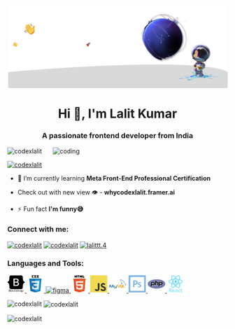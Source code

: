 ![logo](https://github.com/Codexlalit/Codexlalit/blob/main/Group%201.png)
<h1 align="center">Hi 👋, I'm Lalit Kumar</h1>
<h3 align="center">A passionate frontend developer from India</h3>

<img align="right" alt="coding" width="400"  src="https://media.tenor.com/NOYF3f82b_gAAAAC/programmer.gif">

<p align="left"> <img src="https://komarev.com/ghpvc/?username=codexlalit&label=Profile%20views&color=0e75b6&style=flat" alt="codexlalit" /> </p>

<p align="left"> <a href="https://twitter.com/codexlalit" target="blank"><img src="https://img.shields.io/twitter/follow/codexlalit?logo=twitter&style=for-the-badge" alt="codexlalit" /></a> </p>

- 🌱 I’m currently learning **Meta Front-End Professional Certification**

- Check out with new view 👁️ - **whycodexlalit.framer.ai**

- ⚡ Fun fact **I'm funny😅**

<h3 align="left">Connect with me:</h3>
<p align="left">
<a href="https://twitter.com/codexlalit" target="blank"><img align="center" src="https://raw.githubusercontent.com/rahuldkjain/github-profile-readme-generator/master/src/images/icons/Social/twitter.svg" alt="codexlalit" height="30" width="40" /></a>
<a href="https://linkedin.com/in/codexlalit" target="blank"><img align="center" src="https://raw.githubusercontent.com/rahuldkjain/github-profile-readme-generator/master/src/images/icons/Social/linked-in-alt.svg" alt="codexlalit" height="30" width="40" /></a>
<a href="https://instagram.com/lalittt.4" target="blank"><img align="center" src="https://raw.githubusercontent.com/rahuldkjain/github-profile-readme-generator/master/src/images/icons/Social/instagram.svg" alt="lalittt.4" height="30" width="40" /></a>
</p>

<h3 align="left">Languages and Tools:</h3>
<p align="left"> <a href="https://getbootstrap.com" target="_blank" rel="noreferrer"> <img src="https://raw.githubusercontent.com/devicons/devicon/master/icons/bootstrap/bootstrap-plain-wordmark.svg" alt="bootstrap" width="40" height="40"/> </a> <a href="https://www.w3schools.com/css/" target="_blank" rel="noreferrer"> <img src="https://raw.githubusercontent.com/devicons/devicon/master/icons/css3/css3-original-wordmark.svg" alt="css3" width="40" height="40"/> </a> <a href="https://www.figma.com/" target="_blank" rel="noreferrer"> <img src="https://www.vectorlogo.zone/logos/figma/figma-icon.svg" alt="figma" width="40" height="40"/> </a> <a href="https://www.w3.org/html/" target="_blank" rel="noreferrer"> <img src="https://raw.githubusercontent.com/devicons/devicon/master/icons/html5/html5-original-wordmark.svg" alt="html5" width="40" height="40"/> </a> <a href="https://developer.mozilla.org/en-US/docs/Web/JavaScript" target="_blank" rel="noreferrer"> <img src="https://raw.githubusercontent.com/devicons/devicon/master/icons/javascript/javascript-original.svg" alt="javascript" width="40" height="40"/> </a> <a href="https://www.mysql.com/" target="_blank" rel="noreferrer"> <img src="https://raw.githubusercontent.com/devicons/devicon/master/icons/mysql/mysql-original-wordmark.svg" alt="mysql" width="40" height="40"/> </a> <a href="https://www.photoshop.com/en" target="_blank" rel="noreferrer"> <img src="https://raw.githubusercontent.com/devicons/devicon/master/icons/photoshop/photoshop-line.svg" alt="photoshop" width="40" height="40"/> </a> <a href="https://www.php.net" target="_blank" rel="noreferrer"> <img src="https://raw.githubusercontent.com/devicons/devicon/master/icons/php/php-original.svg" alt="php" width="40" height="40"/> </a> <a href="https://reactjs.org/" target="_blank" rel="noreferrer"> <img src="https://raw.githubusercontent.com/devicons/devicon/master/icons/react/react-original-wordmark.svg" alt="react" width="40" height="40"/> </a> </p>

<p><img align="left" src="https://github-readme-stats.vercel.app/api/top-langs?username=codexlalit&show_icons=true&locale=en&layout=compact" alt="codexlalit" /></p>

<p>&nbsp;<img align="center" src="https://github-readme-stats.vercel.app/api?username=codexlalit&show_icons=true&locale=en" alt="codexlalit" /></p>

<p><img align="center" src="https://github-readme-streak-stats.herokuapp.com/?user=codexlalit&" alt="codexlalit" /></p>
